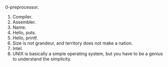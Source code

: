 0-preprocessor.
1. Compiler.
2. Assembler.
3. Name.
4. Hello, puts.
5. Hello, printf.
6. Size is not grandeur, and territory does not make a nation.
7. Intel.
8. UNIX is basically a simple operating system, but you have to be a genius to understand the simplicity.
